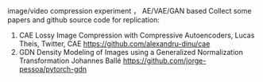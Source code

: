image/video compression experiment ， AE/VAE/GAN based
Collect some papers and github source code for replication:

1. CAE 
  Lossy Image Compression with Compressive Autoencoders,  Lucas Theis,   Twitter, CAE
  https://github.com/alexandru-dinu/cae
2. GDN
   Density Modeling of Images using a Generalized Normalization Transformation  Johannes Ballé 
   https://github.com/jorge-pessoa/pytorch-gdn
  

